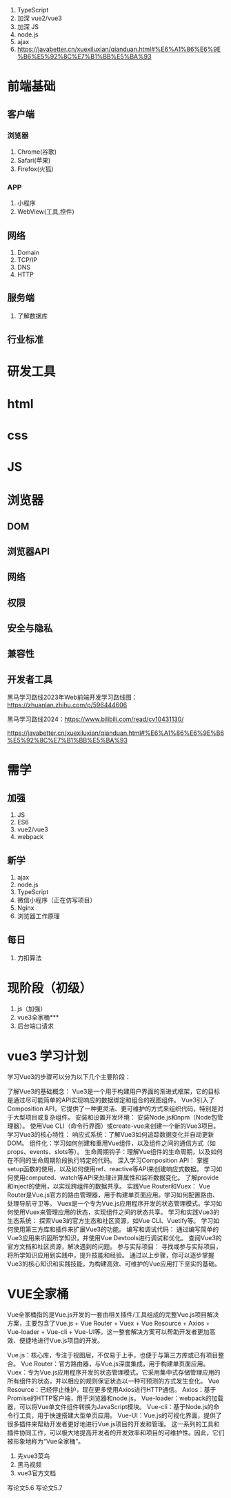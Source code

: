 1. TypeScript
2. 加深 vue2/vue3
3. 加深 JS
4. node.js
5. ajax
6. https://javabetter.cn/xuexiluxian/qianduan.html#%E6%A1%86%E6%9E%B6%E5%92%8C%E7%B1%BB%E5%BA%93

# 前端基础

## 客户端
### 浏览器
1. Chrome(谷歌)
2. Safari(苹果)
3. Firefox(火狐)
### APP
1. 小程序
2. WebView(工具,控件)

## 网络
1. Domain
2. TCP/IP
3. DNS
4. HTTP

## 服务端
1. 了解数据库
   

## 行业标准

# 研发工具

# html

# css

# JS

# 浏览器
## DOM
## 浏览器API
## 网络
## 权限
## 安全与隐私
## 兼容性
## 开发者工具

黑马学习路线2023年Web前端开发学习路线图：https://zhuanlan.zhihu.com/p/596444606

黑马学习路线2024：https://www.bilibili.com/read/cv10431130/

 https://javabetter.cn/xuexiluxian/qianduan.html#%E6%A1%86%E6%9E%B6%E5%92%8C%E7%B1%BB%E5%BA%93

# 需学
## 加强
1. JS
2. ES6
3. vue2/vue3
4. webpack
   
## 新学
1. ajax
2. node.js 
3. TypeScript
4. 微信小程序（正在仿写项目）
5. Nginx
6. 浏览器工作原理

## 每日
1. 力扣算法

# 现阶段（初级）
1. js（加强）
2. vue3全家桶***
3. 后台端口请求

# vue3 学习计划

学习Vue3的步骤可以分为以下几个主要阶段：

了解Vue3的基础概念：
Vue3是一个用于构建用户界面的渐进式框架，它的目标是通过尽可能简单的API实现响应的数据绑定和组合的视图组件。
Vue3引入了Composition API，它提供了一种更灵活、更可维护的方式来组织代码，特别是对于大型项目或复杂组件。
安装和设置开发环境：
安装Node.js和npm（Node包管理器）。
使用Vue CLI（命令行界面）或create-vue来创建一个新的Vue3项目。
学习Vue3的核心特性：
响应式系统：了解Vue3如何追踪数据变化并自动更新DOM。
组件化：学习如何创建和重用Vue组件，以及组件之间的通信方式（如props、events、slots等）。
生命周期钩子：理解Vue组件的生命周期，以及如何在不同的生命周期阶段执行特定的代码。
深入学习Composition API：
掌握setup函数的使用，以及如何使用ref、reactive等API来创建响应式数据。
学习如何使用computed、watch等API来处理计算属性和监听数据变化。
了解provide和inject的使用，以实现跨组件的数据共享。
实践Vue Router和Vuex：
Vue Router是Vue.js官方的路由管理器，用于构建单页面应用。学习如何配置路由、处理导航守卫等。
Vuex是一个专为Vue.js应用程序开发的状态管理模式。学习如何使用Vuex来管理应用的状态，实现组件之间的状态共享。
学习和实践Vue3的生态系统：
探索Vue3的官方生态和社区资源，如Vue CLI、Vuetify等。
学习如何使用第三方库和插件来扩展Vue3的功能。
编写和调试代码：
通过编写简单的Vue3应用来巩固所学知识，并使用Vue Devtools进行调试和优化。
查阅Vue3的官方文档和社区资源，解决遇到的问题。
参与实际项目：
寻找或参与实际项目，将所学知识应用到实践中，提升技能和经验。
通过以上步骤，你可以逐步掌握Vue3的核心知识和实践技能，为构建高效、可维护的Vue应用打下坚实的基础。

# VUE全家桶
Vue全家桶指的是Vue.js开发的一套由相关插件/工具组成的完整Vue.js项目解决方案，主要包含了Vue.js + Vue Router + Vuex + Vue Resource + Axios + Vue-loader + Vue-cli + Vue-UI等。这一整套解决方案可以帮助开发者更加高效、便捷地进行Vue.js项目的开发。

Vue.js：核心库，专注于视图层，不仅易于上手，也便于与第三方库或已有项目整合。
Vue Router：官方路由器，与Vue.js深度集成，用于构建单页面应用。
Vuex：专为Vue.js应用程序开发的状态管理模式。它采用集中式存储管理应用的所有组件的状态，并以相应的规则保证状态以一种可预测的方式发生变化。
Vue Resource：已经停止维护，现在更多使用Axios进行HTTP通信。
Axios：基于Promise的HTTP客户端，用于浏览器和node.js。
Vue-loader：webpack的加载器，可以将Vue单文件组件转换为JavaScript模块。
Vue-cli：基于Node.js的命令行工具，用于快速搭建大型单页应用。
Vue-UI：Vue.js的可视化界面，提供了很多插件来帮助开发者更好地进行Vue.js项目的开发和管理。
这一系列的工具和插件协同工作，可以极大地提高开发者的开发效率和项目的可维护性。因此，它们被形象地称为“Vue全家桶”。

1. 先vue3菜鸟
2. 黑马视频
3. vue3官方文档

写论文5.6
写论文5.7
